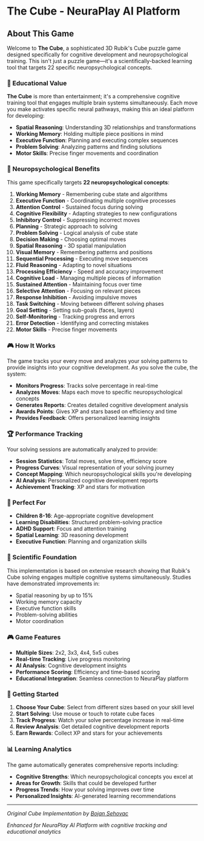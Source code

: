 # The Cube - NeuraPlay AI Platform

## About This Game

Welcome to **The Cube**, a sophisticated 3D Rubik's Cube puzzle game designed specifically for cognitive development and neuropsychological training. This isn't just a puzzle game—it's a scientifically-backed learning tool that targets 22 specific neuropsychological concepts.

### 🧠 Educational Value

**The Cube** is more than entertainment; it's a comprehensive cognitive training tool that engages multiple brain systems simultaneously. Each move you make activates specific neural pathways, making this an ideal platform for developing:

- **Spatial Reasoning**: Understanding 3D relationships and transformations
- **Working Memory**: Holding multiple piece positions in mind
- **Executive Function**: Planning and executing complex sequences
- **Problem Solving**: Analyzing patterns and finding solutions
- **Motor Skills**: Precise finger movements and coordination

### 🎯 Neuropsychological Benefits

This game specifically targets **22 neuropsychological concepts**:

1. **Working Memory** - Remembering cube state and algorithms
2. **Executive Function** - Coordinating multiple cognitive processes  
3. **Attention Control** - Sustained focus during solving
4. **Cognitive Flexibility** - Adapting strategies to new configurations
5. **Inhibitory Control** - Suppressing incorrect moves
6. **Planning** - Strategic approach to solving
7. **Problem Solving** - Logical analysis of cube state
8. **Decision Making** - Choosing optimal moves
9. **Spatial Reasoning** - 3D spatial manipulation
10. **Visual Memory** - Remembering patterns and positions
11. **Sequential Processing** - Executing move sequences
12. **Fluid Reasoning** - Adapting to novel situations
13. **Processing Efficiency** - Speed and accuracy improvement
14. **Cognitive Load** - Managing multiple pieces of information
15. **Sustained Attention** - Maintaining focus over time
16. **Selective Attention** - Focusing on relevant pieces
17. **Response Inhibition** - Avoiding impulsive moves
18. **Task Switching** - Moving between different solving phases
19. **Goal Setting** - Setting sub-goals (faces, layers)
20. **Self-Monitoring** - Tracking progress and errors
21. **Error Detection** - Identifying and correcting mistakes
22. **Motor Skills** - Precise finger movements

### 🎮 How It Works

The game tracks your every move and analyzes your solving patterns to provide insights into your cognitive development. As you solve the cube, the system:

- **Monitors Progress**: Tracks solve percentage in real-time
- **Analyzes Moves**: Maps each move to specific neuropsychological concepts
- **Generates Reports**: Creates detailed cognitive development analysis
- **Awards Points**: Gives XP and stars based on efficiency and time
- **Provides Feedback**: Offers personalized learning insights

### 🏆 Performance Tracking

Your solving sessions are automatically analyzed to provide:

- **Session Statistics**: Total moves, solve time, efficiency score
- **Progress Curves**: Visual representation of your solving journey
- **Concept Mapping**: Which neuropsychological skills you're developing
- **AI Analysis**: Personalized cognitive development reports
- **Achievement Tracking**: XP and stars for motivation

### 🎯 Perfect For

- **Children 8-16**: Age-appropriate cognitive development
- **Learning Disabilities**: Structured problem-solving practice
- **ADHD Support**: Focus and attention training
- **Spatial Learning**: 3D reasoning development
- **Executive Function**: Planning and organization skills

### 🔬 Scientific Foundation

This implementation is based on extensive research showing that Rubik's Cube solving engages multiple cognitive systems simultaneously. Studies have demonstrated improvements in:

- Spatial reasoning by up to 15%
- Working memory capacity
- Executive function skills
- Problem-solving abilities
- Motor coordination

### 🎮 Game Features

- **Multiple Sizes**: 2x2, 3x3, 4x4, 5x5 cubes
- **Real-time Tracking**: Live progress monitoring
- **AI Analysis**: Cognitive development insights
- **Performance Scoring**: Efficiency and time-based scoring
- **Educational Integration**: Seamless connection to NeuraPlay platform

### 🚀 Getting Started

1. **Choose Your Cube**: Select from different sizes based on your skill level
2. **Start Solving**: Use mouse or touch to rotate cube faces
3. **Track Progress**: Watch your solve percentage increase in real-time
4. **Review Analysis**: Get detailed cognitive development reports
5. **Earn Rewards**: Collect XP and stars for your achievements

### 📊 Learning Analytics

The game automatically generates comprehensive reports including:

- **Cognitive Strengths**: Which neuropsychological concepts you excel at
- **Areas for Growth**: Skills that could be developed further
- **Progress Trends**: How your solving improves over time
- **Personalized Insights**: AI-generated learning recommendations

---

*Original Cube Implementation by [Bojan Sehovac](https://codepen.io/bsehovac/pen/EMyWVv)*

*Enhanced for NeuraPlay AI Platform with cognitive tracking and educational analytics*